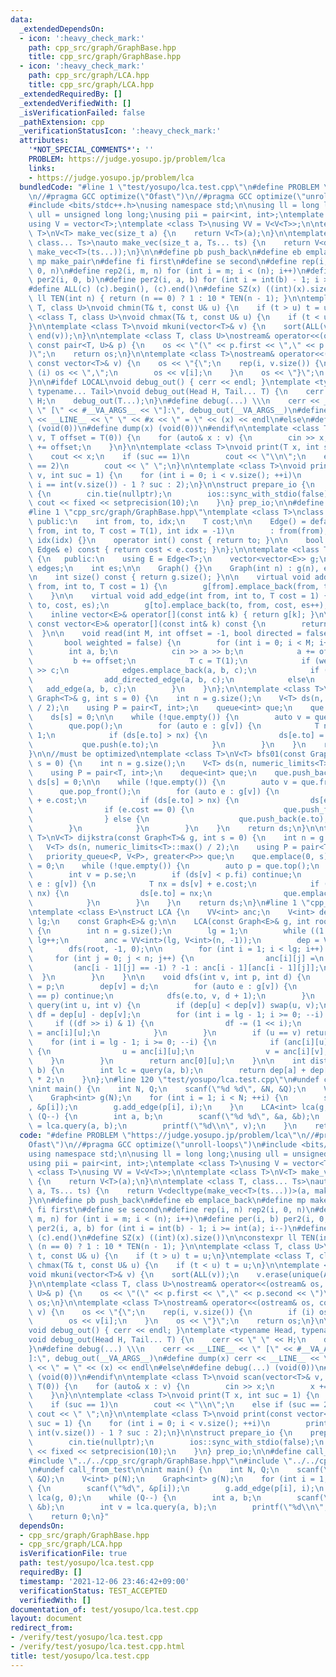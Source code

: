 ```yaml
---
data:
  _extendedDependsOn:
  - icon: ':heavy_check_mark:'
    path: cpp_src/graph/GraphBase.hpp
    title: cpp_src/graph/GraphBase.hpp
  - icon: ':heavy_check_mark:'
    path: cpp_src/graph/LCA.hpp
    title: cpp_src/graph/LCA.hpp
  _extendedRequiredBy: []
  _extendedVerifiedWith: []
  _isVerificationFailed: false
  _pathExtension: cpp
  _verificationStatusIcon: ':heavy_check_mark:'
  attributes:
    '*NOT_SPECIAL_COMMENTS*': ''
    PROBLEM: https://judge.yosupo.jp/problem/lca
    links:
    - https://judge.yosupo.jp/problem/lca
  bundledCode: "#line 1 \"test/yosupo/lca.test.cpp\"\n#define PROBLEM \"https://judge.yosupo.jp/problem/lca\"\
    \n//#pragma GCC optimize(\"Ofast\")\n//#pragma GCC optimize(\"unroll-loops\")\n\
    #include <bits/stdc++.h>\nusing namespace std;\n\nusing ll = long long;\nusing\
    \ ull = unsigned long long;\nusing pii = pair<int, int>;\ntemplate <class T>\n\
    using V = vector<T>;\ntemplate <class T>\nusing VV = V<V<T>>;\n\ntemplate <class\
    \ T>\nV<T> make_vec(size_t a) {\n    return V<T>(a);\n}\n\ntemplate <class T,\
    \ class... Ts>\nauto make_vec(size_t a, Ts... ts) {\n    return V<decltype(make_vec<T>(ts...))>(a,\
    \ make_vec<T>(ts...));\n}\n\n#define pb push_back\n#define eb emplace_back\n#define\
    \ mp make_pair\n#define fi first\n#define se second\n#define rep(i, n) rep2(i,\
    \ 0, n)\n#define rep2(i, m, n) for (int i = m; i < (n); i++)\n#define per(i, b)\
    \ per2(i, 0, b)\n#define per2(i, a, b) for (int i = int(b) - 1; i >= int(a); i--)\n\
    #define ALL(c) (c).begin(), (c).end()\n#define SZ(x) ((int)(x).size())\n\nconstexpr\
    \ ll TEN(int n) { return (n == 0) ? 1 : 10 * TEN(n - 1); }\n\ntemplate <class\
    \ T, class U>\nvoid chmin(T& t, const U& u) {\n    if (t > u) t = u;\n}\ntemplate\
    \ <class T, class U>\nvoid chmax(T& t, const U& u) {\n    if (t < u) t = u;\n\
    }\n\ntemplate <class T>\nvoid mkuni(vector<T>& v) {\n    sort(ALL(v));\n    v.erase(unique(ALL(v)),\
    \ end(v));\n}\n\ntemplate <class T, class U>\nostream& operator<<(ostream& os,\
    \ const pair<T, U>& p) {\n    os << \"(\" << p.first << \",\" << p.second << \"\
    )\";\n    return os;\n}\n\ntemplate <class T>\nostream& operator<<(ostream& os,\
    \ const vector<T>& v) {\n    os << \"{\";\n    rep(i, v.size()) {\n        if\
    \ (i) os << \",\";\n        os << v[i];\n    }\n    os << \"}\";\n    return os;\n\
    }\n\n#ifdef LOCAL\nvoid debug_out() { cerr << endl; }\ntemplate <typename Head,\
    \ typename... Tail>\nvoid debug_out(Head H, Tail... T) {\n    cerr << \" \" <<\
    \ H;\n    debug_out(T...);\n}\n#define debug(...) \\\n    cerr << __LINE__ <<\
    \ \" [\" << #__VA_ARGS__ << \"]:\", debug_out(__VA_ARGS__)\n#define dump(x) cerr\
    \ << __LINE__ << \" \" << #x << \" = \" << (x) << endl\n#else\n#define debug(...)\
    \ (void(0))\n#define dump(x) (void(0))\n#endif\n\ntemplate <class T>\nvoid scan(vector<T>&\
    \ v, T offset = T(0)) {\n    for (auto& x : v) {\n        cin >> x;\n        x\
    \ += offset;\n    }\n}\n\ntemplate <class T>\nvoid print(T x, int suc = 1) {\n\
    \    cout << x;\n    if (suc == 1)\n        cout << \"\\n\";\n    else if (suc\
    \ == 2)\n        cout << \" \";\n}\n\ntemplate <class T>\nvoid print(const vector<T>&\
    \ v, int suc = 1) {\n    for (int i = 0; i < v.size(); ++i)\n        print(v[i],\
    \ i == int(v.size()) - 1 ? suc : 2);\n}\n\nstruct prepare_io {\n    prepare_io()\
    \ {\n        cin.tie(nullptr);\n        ios::sync_with_stdio(false);\n       \
    \ cout << fixed << setprecision(10);\n    }\n} prep_io;\n\n#define call_from_test\n\
    #line 1 \"cpp_src/graph/GraphBase.hpp\"\ntemplate <class T>\nclass Edge {\n  \
    \ public:\n    int from, to, idx;\n    T cost;\n\n    Edge() = default;\n    Edge(int\
    \ from, int to, T cost = T(1), int idx = -1)\n        : from(from), to(to), cost(cost),\
    \ idx(idx) {}\n    operator int() const { return to; }\n\n    bool operator<(const\
    \ Edge& e) const { return cost < e.cost; }\n};\n\ntemplate <class T>\nclass Graph\
    \ {\n   public:\n    using E = Edge<T>;\n    vector<vector<E>> g;\n    vector<E>\
    \ edges;\n    int es;\n\n    Graph() {}\n    Graph(int n) : g(n), edges(0), es(0){};\n\
    \n    int size() const { return g.size(); }\n\n    virtual void add_directed_edge(int\
    \ from, int to, T cost = 1) {\n        g[from].emplace_back(from, to, cost, es++);\n\
    \    }\n\n    virtual void add_edge(int from, int to, T cost = 1) {\n        g[from].emplace_back(from,\
    \ to, cost, es);\n        g[to].emplace_back(to, from, cost, es++);\n    }\n\n\
    \    inline vector<E>& operator[](const int& k) { return g[k]; }\n\n    inline\
    \ const vector<E>& operator[](const int& k) const {\n        return g[k];\n  \
    \  }\n\n    void read(int M, int offset = -1, bool directed = false,\n       \
    \       bool weighted = false) {\n        for (int i = 0; i < M; i++) {\n    \
    \        int a, b;\n            cin >> a >> b;\n            a += offset;\n   \
    \         b += offset;\n            T c = T(1);\n            if (weighted) cin\
    \ >> c;\n            edges.emplace_back(a, b, c);\n            if (directed)\n\
    \                add_directed_edge(a, b, c);\n            else\n             \
    \   add_edge(a, b, c);\n        }\n    }\n};\n\ntemplate <class T>\nV<T> bfs(const\
    \ Graph<T>& g, int s = 0) {\n    int n = g.size();\n    V<T> ds(n, numeric_limits<T>::max()\
    \ / 2);\n    using P = pair<T, int>;\n    queue<int> que;\n    que.push(s);\n\
    \    ds[s] = 0;\n\n    while (!que.empty()) {\n        auto v = que.front();\n\
    \        que.pop();\n        for (auto e : g[v]) {\n            T nx = ds[v] +\
    \ 1;\n            if (ds[e.to] > nx) {\n                ds[e.to] = nx;\n     \
    \           que.push(e.to);\n            }\n        }\n    }\n    return ds;\n\
    }\n\n//must be optimized\ntemplate <class T>\nV<T> bfs01(const Graph<T>& g, int\
    \ s = 0) {\n    int n = g.size();\n    V<T> ds(n, numeric_limits<T>::max() / 2);\n\
    \    using P = pair<T, int>;\n    deque<int> que;\n    que.push_back(s);\n   \
    \ ds[s] = 0;\n\n    while (!que.empty()) {\n        auto v = que.front();\n  \
    \      que.pop_front();\n        for (auto e : g[v]) {\n            T nx = ds[v]\
    \ + e.cost;\n            if (ds[e.to] > nx) {\n                ds[e.to] = nx;\n\
    \                if (e.cost == 0) {\n                    que.push_front(e.to);\n\
    \                } else {\n                    que.push_back(e.to);\n        \
    \        }\n            }\n        }\n    }\n    return ds;\n}\n\ntemplate <class\
    \ T>\nV<T> dijkstra(const Graph<T>& g, int s = 0) {\n    int n = g.size();\n \
    \   V<T> ds(n, numeric_limits<T>::max() / 2);\n    using P = pair<T, int>;\n \
    \   priority_queue<P, V<P>, greater<P>> que;\n    que.emplace(0, s);\n    ds[s]\
    \ = 0;\n    while (!que.empty()) {\n        auto p = que.top();\n        que.pop();\n\
    \        int v = p.se;\n        if (ds[v] < p.fi) continue;\n        for (auto\
    \ e : g[v]) {\n            T nx = ds[v] + e.cost;\n            if (ds[e.to] >\
    \ nx) {\n                ds[e.to] = nx;\n                que.emplace(nx, e.to);\n\
    \            }\n        }\n    }\n    return ds;\n}\n#line 1 \"cpp_src/graph/LCA.hpp\"\
    \ntemplate <class E>\nstruct LCA {\n    VV<int> anc;\n    V<int> dep;\n    int\
    \ lg;\n    const Graph<E>& g;\n\n    LCA(const Graph<E>& g, int root = 0) : g(g)\
    \ {\n        int n = g.size();\n        lg = 1;\n        while ((1 << lg) < n)\
    \ lg++;\n        anc = VV<int>(lg, V<int>(n, -1));\n        dep = V<int>(n);\n\
    \        dfs(root, -1, 0);\n\n        for (int i = 1; i < lg; i++) {\n       \
    \     for (int j = 0; j < n; j++) {\n                anc[i][j] =\n           \
    \         (anc[i - 1][j] == -1) ? -1 : anc[i - 1][anc[i - 1][j]];\n          \
    \  }\n        }\n    }\n\n    void dfs(int v, int p, int d) {\n        anc[0][v]\
    \ = p;\n        dep[v] = d;\n        for (auto e : g[v]) {\n            if (e.to\
    \ == p) continue;\n            dfs(e.to, v, d + 1);\n        }\n    }\n\n    int\
    \ query(int u, int v) {\n        if (dep[u] < dep[v]) swap(u, v);\n        int\
    \ df = dep[u] - dep[v];\n        for (int i = lg - 1; i >= 0; --i) {\n       \
    \     if ((df >> i) & 1) {\n                df -= (1 << i);\n                u\
    \ = anc[i][u];\n            }\n        }\n        if (u == v) return u;\n    \
    \    for (int i = lg - 1; i >= 0; --i) {\n            if (anc[i][u] != anc[i][v])\
    \ {\n                u = anc[i][u];\n                v = anc[i][v];\n        \
    \    }\n        }\n        return anc[0][u];\n    }\n\n    int dist(int a, int\
    \ b) {\n        int lc = query(a, b);\n        return dep[a] + dep[b] - dep[lc]\
    \ * 2;\n    }\n};\n#line 120 \"test/yosupo/lca.test.cpp\"\n#undef call_from_test\n\
    \nint main() {\n    int N, Q;\n    scanf(\"%d %d\", &N, &Q);\n    V<int> p(N);\n\
    \    Graph<int> g(N);\n    for (int i = 1; i < N; ++i) {\n        scanf(\"%d\"\
    , &p[i]);\n        g.add_edge(p[i], i);\n    }\n    LCA<int> lca(g, 0);\n    while\
    \ (Q--) {\n        int a, b;\n        scanf(\"%d %d\", &a, &b);\n        int v\
    \ = lca.query(a, b);\n        printf(\"%d\\n\", v);\n    }\n    return 0;\n}\n"
  code: "#define PROBLEM \"https://judge.yosupo.jp/problem/lca\"\n//#pragma GCC optimize(\"\
    Ofast\")\n//#pragma GCC optimize(\"unroll-loops\")\n#include <bits/stdc++.h>\n\
    using namespace std;\n\nusing ll = long long;\nusing ull = unsigned long long;\n\
    using pii = pair<int, int>;\ntemplate <class T>\nusing V = vector<T>;\ntemplate\
    \ <class T>\nusing VV = V<V<T>>;\n\ntemplate <class T>\nV<T> make_vec(size_t a)\
    \ {\n    return V<T>(a);\n}\n\ntemplate <class T, class... Ts>\nauto make_vec(size_t\
    \ a, Ts... ts) {\n    return V<decltype(make_vec<T>(ts...))>(a, make_vec<T>(ts...));\n\
    }\n\n#define pb push_back\n#define eb emplace_back\n#define mp make_pair\n#define\
    \ fi first\n#define se second\n#define rep(i, n) rep2(i, 0, n)\n#define rep2(i,\
    \ m, n) for (int i = m; i < (n); i++)\n#define per(i, b) per2(i, 0, b)\n#define\
    \ per2(i, a, b) for (int i = int(b) - 1; i >= int(a); i--)\n#define ALL(c) (c).begin(),\
    \ (c).end()\n#define SZ(x) ((int)(x).size())\n\nconstexpr ll TEN(int n) { return\
    \ (n == 0) ? 1 : 10 * TEN(n - 1); }\n\ntemplate <class T, class U>\nvoid chmin(T&\
    \ t, const U& u) {\n    if (t > u) t = u;\n}\ntemplate <class T, class U>\nvoid\
    \ chmax(T& t, const U& u) {\n    if (t < u) t = u;\n}\n\ntemplate <class T>\n\
    void mkuni(vector<T>& v) {\n    sort(ALL(v));\n    v.erase(unique(ALL(v)), end(v));\n\
    }\n\ntemplate <class T, class U>\nostream& operator<<(ostream& os, const pair<T,\
    \ U>& p) {\n    os << \"(\" << p.first << \",\" << p.second << \")\";\n    return\
    \ os;\n}\n\ntemplate <class T>\nostream& operator<<(ostream& os, const vector<T>&\
    \ v) {\n    os << \"{\";\n    rep(i, v.size()) {\n        if (i) os << \",\";\n\
    \        os << v[i];\n    }\n    os << \"}\";\n    return os;\n}\n\n#ifdef LOCAL\n\
    void debug_out() { cerr << endl; }\ntemplate <typename Head, typename... Tail>\n\
    void debug_out(Head H, Tail... T) {\n    cerr << \" \" << H;\n    debug_out(T...);\n\
    }\n#define debug(...) \\\n    cerr << __LINE__ << \" [\" << #__VA_ARGS__ << \"\
    ]:\", debug_out(__VA_ARGS__)\n#define dump(x) cerr << __LINE__ << \" \" << #x\
    \ << \" = \" << (x) << endl\n#else\n#define debug(...) (void(0))\n#define dump(x)\
    \ (void(0))\n#endif\n\ntemplate <class T>\nvoid scan(vector<T>& v, T offset =\
    \ T(0)) {\n    for (auto& x : v) {\n        cin >> x;\n        x += offset;\n\
    \    }\n}\n\ntemplate <class T>\nvoid print(T x, int suc = 1) {\n    cout << x;\n\
    \    if (suc == 1)\n        cout << \"\\n\";\n    else if (suc == 2)\n       \
    \ cout << \" \";\n}\n\ntemplate <class T>\nvoid print(const vector<T>& v, int\
    \ suc = 1) {\n    for (int i = 0; i < v.size(); ++i)\n        print(v[i], i ==\
    \ int(v.size()) - 1 ? suc : 2);\n}\n\nstruct prepare_io {\n    prepare_io() {\n\
    \        cin.tie(nullptr);\n        ios::sync_with_stdio(false);\n        cout\
    \ << fixed << setprecision(10);\n    }\n} prep_io;\n\n#define call_from_test\n\
    #include \"../../cpp_src/graph/GraphBase.hpp\"\n#include \"../../cpp_src/graph/LCA.hpp\"\
    \n#undef call_from_test\n\nint main() {\n    int N, Q;\n    scanf(\"%d %d\", &N,\
    \ &Q);\n    V<int> p(N);\n    Graph<int> g(N);\n    for (int i = 1; i < N; ++i)\
    \ {\n        scanf(\"%d\", &p[i]);\n        g.add_edge(p[i], i);\n    }\n    LCA<int>\
    \ lca(g, 0);\n    while (Q--) {\n        int a, b;\n        scanf(\"%d %d\", &a,\
    \ &b);\n        int v = lca.query(a, b);\n        printf(\"%d\\n\", v);\n    }\n\
    \    return 0;\n}"
  dependsOn:
  - cpp_src/graph/GraphBase.hpp
  - cpp_src/graph/LCA.hpp
  isVerificationFile: true
  path: test/yosupo/lca.test.cpp
  requiredBy: []
  timestamp: '2021-12-06 23:46:42+09:00'
  verificationStatus: TEST_ACCEPTED
  verifiedWith: []
documentation_of: test/yosupo/lca.test.cpp
layout: document
redirect_from:
- /verify/test/yosupo/lca.test.cpp
- /verify/test/yosupo/lca.test.cpp.html
title: test/yosupo/lca.test.cpp
---
```

